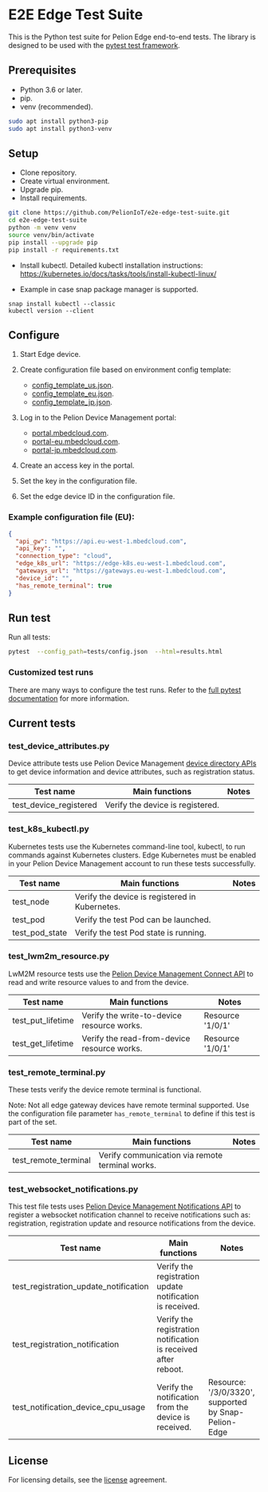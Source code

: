 # E2E Edge Test Suite

This is the Python test suite for Pelion Edge end-to-end tests. The library is designed to be used with
the [pytest test framework](https://docs.pytest.org/en/latest/).

## Prerequisites

* Python 3.6 or later.
* pip.
* venv (recommended).

```bash
sudo apt install python3-pip
sudo apt install python3-venv
```
## Setup

* Clone repository.
* Create virtual environment.
* Upgrade pip.
* Install requirements.


```bash
git clone https://github.com/PelionIoT/e2e-edge-test-suite.git
cd e2e-edge-test-suite
python -m venv venv
source venv/bin/activate
pip install --upgrade pip
pip install -r requirements.txt
```
* Install kubectl.
Detailed kubectl installation instructions:
  https://kubernetes.io/docs/tasks/tools/install-kubectl-linux/
  
* Example in case snap package manager is supported.
```
snap install kubectl --classic
kubectl version --client
```

## Configure

1. Start Edge device.
1. Create configuration file based on environment config template:
    * [config_template_us.json](https://github.com/PelionIoT/pelion-e2e-edge-python-test-suite/blob/main/tests/config_template_us.json).
    * [config_template_eu.json](https://github.com/PelionIoT/pelion-e2e-edge-python-test-suite/blob/main/tests/config_template_eu.json).
    * [config_template_jp.json](https://github.com/PelionIoT/pelion-e2e-edge-python-test-suite/blob/main/tests/config_template_jp.json).
1. Log in to the Pelion Device Management portal:
    * [portal.mbedcloud.com](https://portal.mbedcloud.com).
    * [portal-eu.mbedcloud.com](https://portal-eu.mbedcloud.com/).
    * [portal-jp.mbedcloud.com](https://portal-jp.mbedcloud.com/).
      
1. Create an access key in the portal.
1. Set the key in the configuration file.
1. Set the edge device ID in the configuration file.

### Example configuration file (EU):

```json
{
  "api_gw": "https://api.eu-west-1.mbedcloud.com",
  "api_key": "",
  "connection_type": "cloud",
  "edge_k8s_url": "https://edge-k8s.eu-west-1.mbedcloud.com",
  "gateways_url": "https://gateways.eu-west-1.mbedcloud.com",
  "device_id": "",
  "has_remote_terminal": true
}
```

## Run test

Run all tests:

```bash
pytest  --config_path=tests/config.json  --html=results.html

```

### Customized test runs

There are many ways to configure the test runs. Refer to the [full pytest documentation](https://docs.pytest.org/en/latest/contents.html) for more information.


## Current tests
### test_device_attributes.py 

Device attribute tests use Pelion Device Management [device directory APIs](https://developer.pelion.com/docs/device-management-api/device-directory/) to get device information and device attributes, such as registration status. 


 Test name                        | Main functions                                        | Notes                        |
| ------------------------------- | ------------------------------------------------------| -----------------------------|
| test_device_registered          | Verify the device is registered.                      |                              |

### test_k8s_kubectl.py

Kubernetes tests use the Kubernetes command-line tool, kubectl, to run commands against Kubernetes clusters.
Edge Kubernetes must be enabled in your Pelion Device Management account to run these tests successfully.

 Test name                        | Main functions                                        | Notes                        |
| ------------------------------- | ------------------------------------------------------| -----------------------------|
| test_node                       | Verify the device is registered in Kubernetes.        |                              |
| test_pod                        | Verify the test Pod can be launched.                  |                              |
| test_pod_state                  | Verify the test Pod state is running.                 |                              |


### test_lwm2m_resource.py

LwM2M resource tests use the [Pelion Device Management Connect API](https://developer.pelion.com/docs/device-management-api/connect/)
to read and write resource values to and from the device.

 Test name                        | Main functions                                        | Notes                        |
| ------------------------------- | ------------------------------------------------------| -----------------------------|
| test_put_lifetime               | Verify the write-to-device resource works.            | Resource '1/0/1'             |
| test_get_lifetime               | Verify the read-from-device resource works.           | Resource '1/0/1'             |


### test_remote_terminal.py 

These tests verify the device remote terminal is functional.

Note: Not all edge gateway devices have remote terminal supported.
Use the configuration file parameter `has_remote_terminal` to define if this test is part of the set.

 Test name                        | Main functions                                        | Notes                        |
| ------------------------------- | ------------------------------------------------------| -----------------------------|
| test_remote_terminal            | Verify communication via remote terminal works.       |                              |

### test_websocket_notifications.py 

This test file tests uses [Pelion Device Management Notifications API](https://developer.pelion.com/docs/device-management-api/notifications/)
to register a websocket notification channel to receive notifications such as:
registration, registration update and resource notifications from the device.

 Test name                                | Main functions                                                      | Notes                        |
| ----------------------------------------| --------------------------------------------------------------------| -----------------------------|
| test_registration_update_notification   | Verify the registration update notification is received.            |                              |
| test_registration_notification          | Verify the registration notification is received after reboot.      |                              |
| test_notification_device_cpu_usage      | Verify the notification from the device is received.                | Resource: '/3/0/3320', supported by Snap-Pelion-Edge| 

## License

For licensing details, see the [license](https://github.com/PelionIoT/pelion-e2e-edge-python-test-suite/blob/main/LICENSE) agreement.
